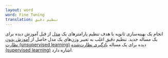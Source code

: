 ```yaml
---
layout: word
word: Fine Tuning
translation: تنظیم دقیق
---
```


انجام یک بهینه‌سازی ثانویه با هدف تنظیم پارامترهای یک [مدل](/M/model) از قبل آموزش دیده برای یک مساله جدید. تنظیم دقیق اغلب به تغییر وزن‌های یک مدل حاصل از [آموزش بدون نظارت (unsupervised learning)](/U/unsupervised_machine_learning) دیده برای یک مساله [یادگیری نظارت‌شده (supervised learning)](/S/supervised_machine_learning) اشاره دارد.
